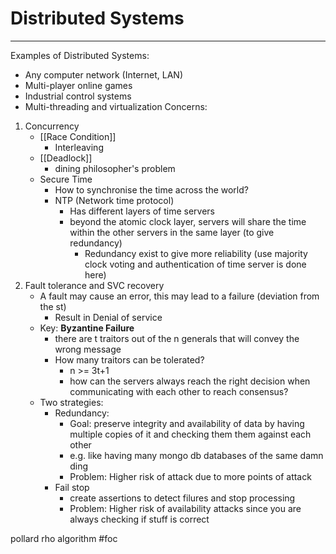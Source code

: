 # Distributed Systems
---
Examples of Distributed Systems:
- Any computer network (Internet, LAN)
- Multi-player online games
- Industrial control systems
- Multi-threading and virtualization
Concerns:
1. Concurrency
	- [[Race Condition]]
		- Interleaving
	- [[Deadlock]]
		- dining philosopher's problem
	- Secure Time
		- How to synchronise the time across the world?
		- NTP (Network time protocol)
			- Has different layers of time servers
			- beyond the atomic clock layer, servers will share the time within the other servers in the same layer (to give redundancy)
				- Redundancy exist to give more reliability (use majority clock voting and authentication of time server is done here)
1. Fault tolerance and SVC recovery
	- A fault may cause an error, this may lead to a failure (deviation from the st)
		- Result in Denial of service
	- Key: **Byzantine Failure**
		- there are t traitors out of the n generals that will convey the wrong message
		- How many traitors can be tolerated?
			- n >= 3t+1
			- how can the servers always reach the right decision when communicating with each other to reach consensus?
	- Two strategies:
		- Redundancy:
			- Goal: preserve integrity and availability of data by having multiple copies of it and checking them them against each other
			- e.g. like having many mongo db databases of the same damn ding
			- Problem: Higher risk of attack due to more points of attack
		- Fail stop
			- create assertions to detect filures and stop processing
			- Problem: Higher risk of availability attacks since you are always checking if stuff is correct

pollard rho algorithm
#foc 